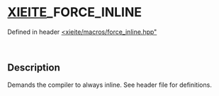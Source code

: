 # [XIEITE](../../macros.md)\_FORCE\_INLINE
Defined in header [<xieite/macros/force_inline.hpp"](../../../include/xieite/macros/force_inline.hpp)

&nbsp;

## Description
Demands the compiler to always inline. See header file for definitions.
